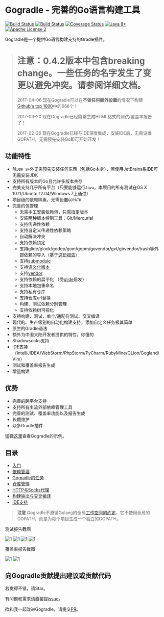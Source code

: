 # Gogradle - 完善的Go语言构建工具

[![Build Status](https://travis-ci.org/blindpirate/gogradle.svg?branch=master)](https://travis-ci.org/blindpirate/gogradle)
[![Build Status](https://ci.appveyor.com/api/projects/status/github/blindpirate/gogradle?branch=master&svg=true&passingText=windows%20build%20passing&failingText=windows%20build%20failing)](https://ci.appveyor.com/api/projects/status/github/blindpirate/gogradle?branch=master&svg=true&passingText=windows%20build%20passing&failingText=windows%20build%20failing)
[![Coverage Status](https://coveralls.io/repos/github/blindpirate/gogradle/badge.svg?branch=master)](https://coveralls.io/github/blindpirate/gogradle?branch=master)
[![Java 8+](https://img.shields.io/badge/java-8+-4c7e9f.svg)](http://java.oracle.com)
[![Apache License 2](https://img.shields.io/badge/license-APL2-blue.svg)](http://www.apache.org/licenses/LICENSE-2.0.txt)

Gogradle是一个提供Go语言构建支持的Gradle插件。

> # 注意：0.4.2版本中包含breaking change。一些任务的名字发生了变更以避免冲突。请参阅详细文档。
>
> 2017-04-06 现在Gogradle可以在**不做任何额外设置**的情况下构建[Github's top 1000](http://github-rank.com/star?language=Go)中的666个！
>
> 2017-03-20 现在Gogradle已经能够生成HTML格式的测试/覆盖率报告了！
>
> 2017-02-26 现在Gogradle已经与IDE深度集成，安装IDE后，无需设置GOPATH，无需预先安装Go即可开始开发！

## 功能特性

- 除`JDK 8+`外无需预先安装任何东西（包括Go本身），若使用JetBrains系IDE可无需安装JDK
- 支持所有版本的Go且允许多版本共存
- 完美支持几乎所有平台（只要能够运行`Java`，本项目的所有测试在OS X 10.11/Ubuntu 12.04/Windows 7上通过）
- 项目级的依赖隔离，无需设置`GOPATH`
- 完善的包管理
  - 无需手工安装依赖包，只需指定版本
  - 安装两种版本控制工具：Git/Mercurial
  - 支持传递性依赖
  - 支持自定义传递性依赖策略
  - 自动解决冲突 
  - 支持依赖锁定
  - 支持glide/glock/godep/gom/gopm/govendor/gvt/gbvendor/trash等外部依赖的导入（基于[这份报告](https://github.com/blindpirate/report-of-go-package-management-tool)）
  - 支持[submodule](https://git-scm.com/book/zh/v2/Git-%E5%B7%A5%E5%85%B7-%E5%AD%90%E6%A8%A1%E5%9D%97)
  - 支持[语义化版本](http://semver.org/)
  - 支持[vendor](https://docs.google.com/document/d/1Bz5-UB7g2uPBdOx-rw5t9MxJwkfpx90cqG9AFL0JAYo)
  - 支持依赖的扁平化 （受[glide](https://github.com/Masterminds/glide)启发）
  - 支持本地包重命名
  - 支持私有仓库
  - 支持仓库url替换
  - 构建、测试依赖分别管理
  - 支持依赖树可视化
- 支持构建、测试、单个/通配符测试、交叉编译  
- 现代的、生产级别的自动化构建支持，添加自定义任务极其简单
- 原生的Gradle语法
- 额外为中国大陆开发者提供的特性，你懂的
- Shadowsocks支持
- IDE支持（IntelliJIDEA/WebStorm/PhpStorm/PyCharm/RubyMine/CLion/Gogland/Vim）
- 测试和覆盖率报告生成
- 增量构建

## 优势

- 完善的跨平台支持
- 支持所有主流外部依赖管理工具
- 完善的测试、覆盖率功能以及报告生成
- 长期维护
- 众多Gradle插件

猛戳[这里](https://github.com/gogradle/samples)查看Gogradle的示例。

## 目录

- [入门](./docs/getting-started-cn.md)
- [依赖管理](./docs/dependency-management-cn.md)
- [Gogradle的任务](./docs/tasks-cn.md)
- [仓库管理](./docs/repository-management-cn.md)
- [HTTP与Socks代理](./docs/proxy-cn.md)
- [构建输出与交叉编译](./docs/cross-compile-cn.md)
- [IDE支持](./docs/ide-cn.md)

> **注意** Gogradle不遵循Golang的全局[工作空间的约定](https://golang.org/doc/code.html#Workspaces)。它不使用全局的GOPATH，而是为每个项目生成一个独立的GOPATH。

测试报告截图

![1](https://raw.githubusercontent.com/blindpirate/gogradle/master/docs/images/index.png)
![1](https://raw.githubusercontent.com/blindpirate/gogradle/master/docs/images/classes.png)
![1](https://raw.githubusercontent.com/blindpirate/gogradle/master/docs/images/packages.png)
![1](https://raw.githubusercontent.com/blindpirate/gogradle/master/docs/images/failedtest.png)

覆盖率报告截图

![1](https://raw.githubusercontent.com/blindpirate/gogradle/master/docs/images/coverage.png)
![1](https://raw.githubusercontent.com/blindpirate/gogradle/master/docs/images/coveragepackage.png)

## 向Gogradle贡献提出建议或贡献代码

若觉得不错，请Star。

有问题和需求请直接提[issue](https://github.com/blindpirate/gogradle/issues/new)。

欲和我一起改进Gogradle，请提交[PR](https://github.com/blindpirate/gogradle/pulls)。





